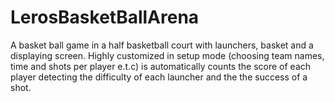 # LerosBasketBallArena
A basket ball game in a half basketball court with launchers, basket and a displaying screen. Highly customized in setup mode (choosing team names, time and shots per player e.t.c) is automatically counts the score of each player detecting the difficulty of each launcher and the the success of a shot.
